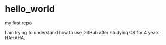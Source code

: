 # hello_world
my first repo

I am trying to understand how to use GitHub after studying CS for 4 years. HAHAHA.
